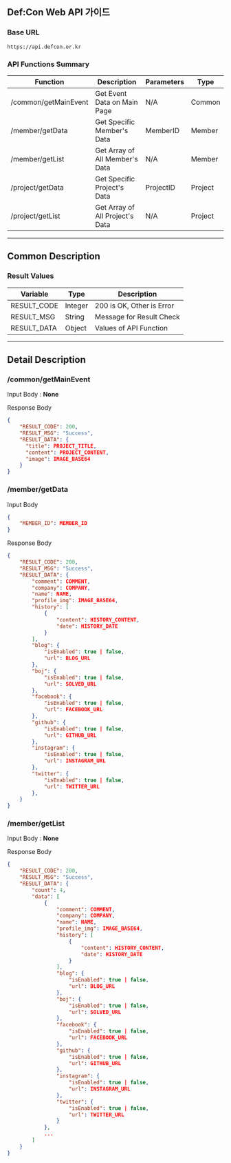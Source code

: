 ## Def:Con Web API 가이드

### Base URL

```
https://api.defcon.or.kr
```

### API Functions Summary

| Function             | Description                     | Parameters | Type    |
|----------------------|---------------------------------|------------|---------|
| /common/getMainEvent | Get Event Data on Main Page     | N/A        | Common  |
| /member/getData      | Get Specific Member's Data      | MemberID   | Member  |
| /member/getList      | Get Array of All Member's Data  | N/A        | Member  |
| /project/getData     | Get Specific Project's Data     | ProjectID  | Project |
| /project/getList     | Get Array of All Project's Data | N/A        | Project |

---

## Common Description

### Result Values

| Variable    | Type    | Description               |
|-------------|---------|---------------------------|
| RESULT_CODE | Integer | 200 is OK, Other is Error |
| RESULT_MSG  | String  | Message for Result Check  |
| RESULT_DATA | Object  | Values of API Function    |

---

## Detail Description

### /common/getMainEvent

Input Body : __None__

Response Body
```json
{
    "RESULT_CODE": 200,
    "RESULT_MSG": "Success",
    "RESULT_DATA": {
      "title": PROJECT_TITLE,
      "content": PROJECT_CONTENT,
      "image": IMAGE_BASE64
    }
}
```

### /member/getData

Input Body
```json
{
    "MEMBER_ID": MEMBER_ID
}
```

Response Body
```json
{
    "RESULT_CODE": 200,
    "RESULT_MSG": "Success",
    "RESULT_DATA": {
        "comment": COMMENT,
        "company": COMPANY,
        "name": NAME,
        "profile_img": IMAGE_BASE64,
        "history": [
            {
                "content": HISTORY_CONTENT,
                "date": HISTORY_DATE
            }
        ],
        "blog": {
            "isEnabled": true | false,
            "url": BLOG_URL
        },
        "boj": {
            "isEnabled": true | false,
            "url": SOLVED_URL
        },
        "facebook": {
            "isEnabled": true | false,
            "url": FACEBOOK_URL
        },
        "github": {
            "isEnabled": true | false,
            "url": GITHUB_URL
        },
        "instagram": {
            "isEnabled": true | false,
            "url": INSTAGRAM_URL
        },
        "twitter": {
            "isEnabled": true | false,
            "url": TWITTER_URL
        },
    }
}
```

### /member/getList

Input Body : __None__

Response Body
```json
{
    "RESULT_CODE": 200,
    "RESULT_MSG": "Success",
    "RESULT_DATA": {
        "count": 4,
        "data": [
            {
                "comment": COMMENT,
                "company": COMPANY,
                "name": NAME,
                "profile_img": IMAGE_BASE64,
                "history": [
                    {
                        "content": HISTORY_CONTENT,
                        "date": HISTORY_DATE
                    }
                ],
                "blog": {
                    "isEnabled": true | false,
                    "url": BLOG_URL
                },
                "boj": {
                    "isEnabled": true | false,
                    "url": SOLVED_URL
                },
                "facebook": {
                    "isEnabled": true | false,
                    "url": FACEBOOK_URL
                },
                "github": {
                    "isEnabled": true | false,
                    "url": GITHUB_URL
                },
                "instagram": {
                    "isEnabled": true | false,
                    "url": INSTAGRAM_URL
                },
                "twitter": {
                    "isEnabled": true | false,
                    "url": TWITTER_URL
                }
            },
            ...
        ]
    }
}
```